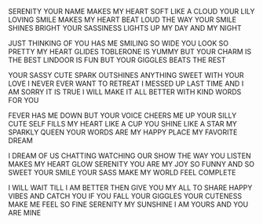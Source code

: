 SERENITY YOUR NAME MAKES MY HEART SOFT LIKE A CLOUD
YOUR LILY LOVING SMILE MAKES MY HEART BEAT LOUD
THE WAY YOUR SMILE SHINES BRIGHT
YOUR SASSINESS LIGHTS UP MY DAY AND MY NIGHT

JUST THINKING OF YOU HAS ME SMILING SO WIDE
YOU LOOK SO PRETTY MY HEART GLIDES
TOBLERONE IS YUMMY BUT YOUR CHARM IS THE BEST
LINDOOR IS FUN BUT YOUR GIGGLES BEATS THE REST

YOUR SASSY CUTE SPARK OUTSHINES ANYTHING SWEET
WITH YOUR LOVE I NEVER EVER WANT TO RETREAT
I MESSED UP LAST TIME AND I AM SORRY IT IS TRUE
I WILL MAKE IT ALL BETTER WITH KIND WORDS FOR YOU

FEVER HAS ME DOWN BUT YOUR VOICE CHEERS ME UP
YOUR SILLY CUTE SELF FILLS MY HEART LIKE A CUP
YOU SHINE LIKE A STAR MY SPARKLY QUEEN
YOUR WORDS ARE MY HAPPY PLACE MY FAVORITE DREAM

I DREAM OF US CHATTING WATCHING OUR SHOW
THE WAY YOU LISTEN MAKES MY HEART GLOW
SERENITY YOU ARE MY JOY SO FUNNY AND SO SWEET
YOUR SMILE YOUR SASS MAKE MY WORLD FEEL COMPLETE

I WILL WAIT TILL I AM BETTER THEN GIVE YOU MY ALL
TO SHARE HAPPY VIBES AND CATCH YOU IF YOU FALL
YOUR GIGGLES YOUR CUTENESS MAKE ME FEEL SO FINE
SERENITY MY SUNSHINE I AM YOURS AND YOU ARE MINE
